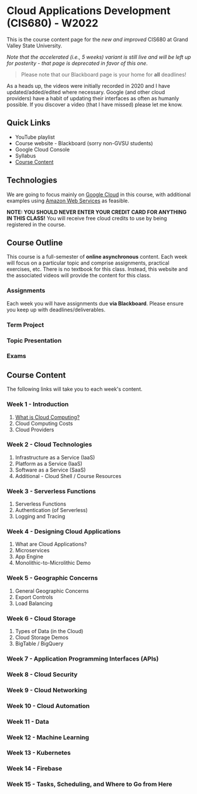 # Cloud Applications Development (CIS680) - W2022

This is the course content page for the _new and improved_ CIS680 at Grand Valley State University. 

*Note that the accelerated (i.e., 5 weeks) variant is still live and will be left up for posterity - that page is deprecated in favor of this one*.

> Please note that our Blackboard page is your home for **all** deadlines! 

As a heads up, the videos were initially recorded in 2020 and I have updated/added/edited where necessary.  Google (and other cloud providers) have a habit of updating their interfaces as often as humanly possible.  If you discover a video (that I have missed) please let me know.

## Quick Links

* YouTube playlist
* Course website - Blackboard (sorry non-GVSU students)
* Google Cloud Console
* Syllabus
* [Course Content](#course-content) 

## Technologies

We are going to focus mainly on [Google Cloud](https://cloud.google.com/) in this course, with additional examples using [Amazon Web Services](https://aws.amazon.com/) as feasible.

**NOTE: YOU SHOULD NEVER ENTER YOUR CREDIT CARD FOR ANYTHING IN THIS CLASS!**  You will receive free cloud credits to use by being registered in the course.

## Course Outline

This course is a full-semester of **online asynchronous** content.  Each week will focus on a particular topic and comprise assignments, practical exercises, etc.  There is no textbook for this class.  Instead, this website and the associated videos will provide the content for this class.

### Assignments

Each week you will have assignments due **via Blackboard**.  Please ensure you keep up with deadlines/deliverables.

### Term Project


### Topic Presentation

### Exams

## Course Content

The following links will take you to each week's content.  

### Week 1 - Introduction

1. [What is Cloud Computing?](posts/1-Introduction.md)
2. Cloud Computing Costs
3. Cloud Providers

### Week 2 - Cloud Technologies

1. Infrastructure as a Service (IaaS)
2. Platform as a Service (IaaS)
3. Software as a Service (SaaS)
4. Additional - Cloud Shell / Course Resources

### Week 3 - Serverless Functions

1. Serverless Functions
2. Authentication (of Serverless)
3. Logging and Tracing

### Week 4 - Designing Cloud Applications

1. What are Cloud Applications?
2. Microservices
3. App Engine
4. Monolithic-to-Microlithic Demo

### Week 5 - Geographic Concerns

1. General Geographic Concerns
2. Export Controls
3. Load Balancing

### Week 6 - Cloud Storage

1. Types of Data (in the Cloud)
2. Cloud Storage Demos
3. BigTable / BigQuery

### Week 7 - Application Programming Interfaces (APIs)

### Week 8 - Cloud Security

### Week 9 - Cloud Networking

### Week 10 - Cloud Automation

### Week 11 - Data

### Week 12 - Machine Learning

### Week 13 - Kubernetes

### Week 14 - Firebase

### Week 15 - Tasks, Scheduling, and Where to Go from Here